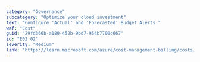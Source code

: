 ```yaml
---
category: "Governance"
subcategory: "Optimize your cloud investment"
text: "Configure 'Actual' and 'Forecasted' Budget Alerts."
waf: "Cost"
guid: "29fd366b-a180-452b-9bd7-954b7700c667"
id: "E02.02"
severity: "Medium"
link: "https://learn.microsoft.com/azure/cost-management-billing/costs/tutorial-acm-create-budgets?bc=%2Fazure%2Fcloud-adoption-framework%2F_bread%2Ftoc.json&toc=%2Fazure%2Fcloud-adoption-framework%2Ftoc.json"
---
```

